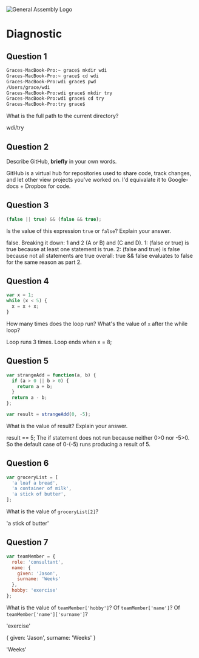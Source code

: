 ![General Assembly Logo](http://i.imgur.com/ke8USTq.png)

# Diagnostic

## Question 1

```sh
Graces-MacBook-Pro:~ grace$ mkdir wdi
Graces-MacBook-Pro:~ grace$ cd wdi
Graces-MacBook-Pro:wdi grace$ pwd
/Users/grace/wdi
Graces-MacBook-Pro:wdi grace$ mkdir try
Graces-MacBook-Pro:wdi grace$ cd try
Graces-MacBook-Pro:try grace$
```

What is the full path to the current directory?

wdi/try

## Question 2

Describe GitHub, **briefly** in your own words.

GitHub is a virtual hub for repositories used to share code, track changes, and let other view projects you've worked on. I'd equivalate it to Google-docs + Dropbox for code.

## Question 3

```js
(false || true) && (false && true);
```

Is the value of this expression `true` or `false`?  Explain your answer.

false.
Breaking it down:
1 and 2
(A or B) and (C and D).
1: (false or true) is true because at least one statement is true.
2: (false and true) is false because not all statements are true
overall: true && false evaluates to false for the same reason as part 2.

## Question 4

```js
var x = 1;
while (x < 5) {
  x = x + x;
}
```

How many times does the loop run?  What's the value of `x` after the while loop?

Loop runs 3 times.
Loop ends when x = 8;

## Question 5

```js
var strangeAdd = function(a, b) {
  if (a > 0 || b > 0) {
    return a + b;
  }
  return a - b;
};

var result = strangeAdd(0, -5);
```

What is the value of result?  Explain your answer.

result == 5;
The if statement does not run because neither 0>0 nor -5>0. So the default case of 0-(-5) runs producing a result of 5.

## Question 6

```js
var groceryList = [
  'a loaf a bread',
  'a container of milk',
  'a stick of butter',
];
```

What is the value of `groceryList[2]`?

'a stick of butter'

## Question 7

```js
var teamMember = {
  role: 'consultant',
  name: {
    given: 'Jason',
    surname: 'Weeks'
  },
  hobby: 'exercise'
};
```

What is the value of `teamMember['hobby']`?  Of `teamMember['name']`?  Of
`teamMember['name']['surname']`?

'exercise'

{
  given: 'Jason',
  surname: 'Weeks'
}

'Weeks'
